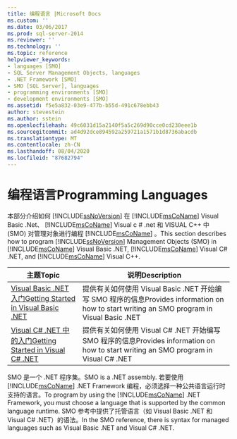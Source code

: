 ```yaml
---
title: 编程语言 |Microsoft Docs
ms.custom: ''
ms.date: 03/06/2017
ms.prod: sql-server-2014
ms.reviewer: ''
ms.technology: ''
ms.topic: reference
helpviewer_keywords:
- languages [SMO]
- SQL Server Management Objects, languages
- .NET Framework [SMO]
- SMO [SQL Server], languages
- programming environments [SMO]
- development environments [SMO]
ms.assetid: f5e5a832-03e9-477b-b55d-491c678ebb43
author: stevestein
ms.author: sstein
ms.openlocfilehash: 49c6031d15a2140f5a5c269d90cce0cd230eee1b
ms.sourcegitcommit: ad4d92dce894592a259721a1571b1d8736abacdb
ms.translationtype: MT
ms.contentlocale: zh-CN
ms.lasthandoff: 08/04/2020
ms.locfileid: "87682794"
---
```

# <a name="programming-languages"></a><span data-ttu-id="b8922-102">编程语言</span><span class="sxs-lookup"><span data-stu-id="b8922-102">Programming Languages</span></span>
  <span data-ttu-id="b8922-103">本部分介绍如何 [!INCLUDE[ssNoVersion](../../includes/ssnoversion-md.md)] 在 [!INCLUDE[msCoName](../../includes/msconame-md.md)] Visual Basic .Net、 [!INCLUDE[msCoName](../../includes/msconame-md.md)] Visual c # .net 和 VISUAL C++ 中 (SMO) 对管理对象进行编程 [!INCLUDE[msCoName](../../includes/msconame-md.md)] 。</span><span class="sxs-lookup"><span data-stu-id="b8922-103">This section describes how to program [!INCLUDE[ssNoVersion](../../includes/ssnoversion-md.md)] Management Objects (SMO) in [!INCLUDE[msCoName](../../includes/msconame-md.md)] Visual Basic .NET, [!INCLUDE[msCoName](../../includes/msconame-md.md)] Visual C# .NET, and [!INCLUDE[msCoName](../../includes/msconame-md.md)] Visual C++.</span></span>  
  
|<span data-ttu-id="b8922-104">主题</span><span class="sxs-lookup"><span data-stu-id="b8922-104">Topic</span></span>|<span data-ttu-id="b8922-105">说明</span><span class="sxs-lookup"><span data-stu-id="b8922-105">Description</span></span>|  
|-----------|-----------------|  
|[<span data-ttu-id="b8922-106">Visual Basic .NET 入门</span><span class="sxs-lookup"><span data-stu-id="b8922-106">Getting Started in Visual Basic .NET</span></span>](../../database-engine/dev-guide/getting-started-in-visual-basic-net.md)|<span data-ttu-id="b8922-107">提供有关如何使用 Visual Basic .NET 开始编写 SMO 程序的信息</span><span class="sxs-lookup"><span data-stu-id="b8922-107">Provides information on how to start writing an SMO program in Visual Basic .NET</span></span>|  
|[<span data-ttu-id="b8922-108">Visual C&#35; .NET 中的入门</span><span class="sxs-lookup"><span data-stu-id="b8922-108">Getting Started in Visual C&#35; .NET</span></span>](smo-programming-getting-started-in-visual-csharp-net.md)|<span data-ttu-id="b8922-109">提供有关如何使用 Visual C# .NET 开始编写 SMO 程序的信息</span><span class="sxs-lookup"><span data-stu-id="b8922-109">Provides information on how to start writing an SMO program in Visual C# .NET</span></span>|  
  
 <span data-ttu-id="b8922-110">SMO 是一个 .NET 程序集。</span><span class="sxs-lookup"><span data-stu-id="b8922-110">SMO is a .NET assembly.</span></span> <span data-ttu-id="b8922-111">若要使用 [!INCLUDE[msCoName](../../includes/msconame-md.md)] .NET Framework 编程，必须选择一种公共语言运行时支持的语言。</span><span class="sxs-lookup"><span data-stu-id="b8922-111">To program by using the [!INCLUDE[msCoName](../../includes/msconame-md.md)] .NET Framework, you must choose a language that is supported by the common language runtime.</span></span> <span data-ttu-id="b8922-112">SMO 参考中提供了托管语言（如 Visual Basic .NET 和 Visual C# .NET）的语法。</span><span class="sxs-lookup"><span data-stu-id="b8922-112">In the SMO reference, there is syntax for managed languages such as Visual Basic .NET and Visual C# .NET.</span></span>  
  
  
